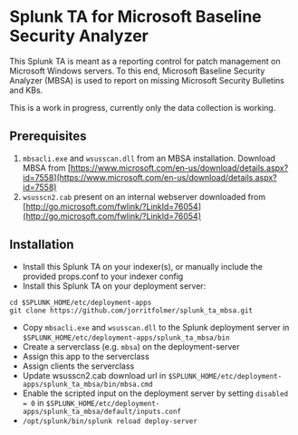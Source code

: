 # Splunk TA for Microsoft Baseline Security Analyzer

This Splunk TA is meant as a reporting control for patch management on Microsoft Windows servers.
To this end, Microsoft Baseline Security Analyzer (MBSA) is used to report on missing Microsoft Security Bulletins and KBs.

This is a work in progress, currently only the data collection is working.

## Prerequisites

1. `mbsacli.exe` and `wsusscan.dll` from an MBSA installation. Download MBSA from [https://www.microsoft.com/en-us/download/details.aspx?id=7558](https://www.microsoft.com/en-us/download/details.aspx?id=7558)
2. `wsusscn2.cab` present on an internal webserver downloaded from [http://go.microsoft.com/fwlink/?LinkId=76054](http://go.microsoft.com/fwlink/?LinkId=76054)

## Installation

* Install this Splunk TA on your indexer(s), or manually include the provided props.conf to your indexer config
* Install this Splunk TA on your deployment server:

````
cd $SPLUNK_HOME/etc/deployment-apps
git clone https://github.com/jorritfolmer/splunk_ta_mbsa.git
````

* Copy `mbsacli.exe` and `wsusscan.dll` to the Splunk deployment server in `$SPLUNK_HOME/etc/deployment-apps/splunk_ta_mbsa/bin`
* Create a serverclass (e.g. `mbsa`) on the deployment-server
* Assign this app to the serverclass
* Assign clients the serverclass
* Update wsusscn2.cab download url in `$SPLUNK_HOME/etc/deployment-apps/splunk_ta_mbsa/bin/mbsa.cmd`
* Enable the scripted input on the deployment server by setting `disabled = 0` in `$SPLUNK_HOME/etc/deployment-apps/splunk_ta_mbsa/default/inputs.conf`
* `/opt/splunk/bin/splunk reload deploy-server`
